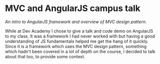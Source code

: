 # MVC and AngularJS campus talk

_An intro to AngularJS framework and overview of MVC design pattern._

While at Dev Academy I chose to give a talk and code demo on AngularJS to my class. It was a framework I had never worked with but having a good understanding of JS fundamentals helped me get the hang of it quickly. Since it is a framework which uses the MVC design pattern, something which hadn't been covered in a lot of depth on the course, I decided to talk about that too, to provide some context.

